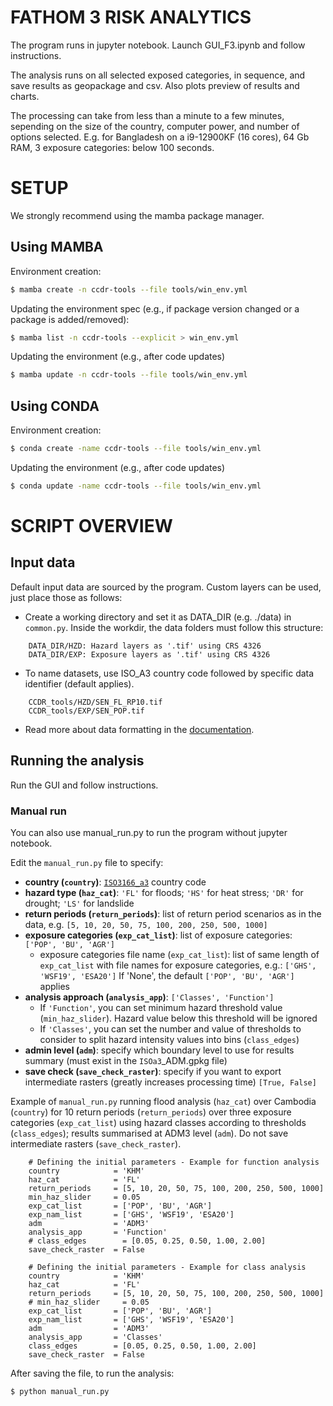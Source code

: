 # FATHOM 3 RISK ANALYTICS

The program runs in jupyter notebook. Launch GUI_F3.ipynb and follow instructions.

The analysis runs on all selected exposed categories, in sequence, and save results as geopackage and csv. Also plots preview of results and charts.

The processing can take from less than a minute to a few minutes, sepending on the size of the country, computer power, and number of options selected. 
E.g. for Bangladesh on a  i9-12900KF (16 cores), 64 Gb RAM, 3 exposure categories: below 100 seconds.

# SETUP
We strongly recommend using the mamba package manager.

## Using MAMBA

Environment creation:

```bash
$ mamba create -n ccdr-tools --file tools/win_env.yml
```

Updating the environment spec (e.g., if package version changed or a package is added/removed):

```bash
$ mamba list -n ccdr-tools --explicit > win_env.yml
```

Updating the environment (e.g., after code updates)

```bash
$ mamba update -n ccdr-tools --file tools/win_env.yml
```

## Using CONDA

Environment creation:

```bash
$ conda create -name ccdr-tools --file tools/win_env.yml
```

Updating the environment (e.g., after code updates)

```bash
$ conda update -name ccdr-tools --file tools/win_env.yml
```

# SCRIPT OVERVIEW

## Input data

Default input data are sourced by the program.
Custom layers can be used, just place those as follows:

- Create a working directory and set it as DATA_DIR (e.g. ./data) in `common.py`.
  Inside the workdir, the data folders must follow this structure:

```
    DATA_DIR/HZD: Hazard layers as '.tif' using CRS 4326
    DATA_DIR/EXP: Exposure layers as '.tif' using CRS 4326
```
- To name datasets, use ISO_A3 country code followed by specific data identifier (default applies).

```
    CCDR_tools/HZD/SEN_FL_RP10.tif
    CCDR_tools/EXP/SEN_POP.tif
```
- Read more about data formatting in the [documentation](https://gfdrr.github.io/CCDR-tools/docs/tool-setup.html).

## Running the analysis

Run the GUI and follow instructions.

### Manual run
You can also use manual_run.py to run the program without jupyter notebook.

Edit the `manual_run.py` file to specify:
- **country (`country`)**: [`ISO3166_a3`](https://en.wikipedia.org/wiki/ISO_3166-1_alpha-3) country code
- **hazard type (`haz_cat`)**: `'FL'` for floods; `'HS'` for heat stress; `'DR'` for drought; `'LS'` for landslide
- **return periods (`return_periods`)**: list of return period scenarios as in the data, e.g. `[5, 10, 20, 50, 75, 100, 200, 250, 500, 1000]`
- **exposure categories (`exp_cat_list`)**: list of exposure categories: `['POP', 'BU', 'AGR']`
  - exposure categories file name (`exp_cat_list`): list  of same length of `exp_cat_list` with file names for exposure categories, e.g.: `['GHS', 'WSF19', 'ESA20']`
    If 'None', the default `['POP', 'BU', 'AGR']` applies
- **analysis approach (`analysis_app`)**: `['Classes', 'Function']`
  - If `'Function'`, you can set minimum hazard threshold value (`min_haz_slider`). Hazard value below this threshold will be ignored
  - If `'Classes'`,  you can set the number and value of thresholds to consider to split hazard intensity values into bins (`class_edges`)
- **admin level (`adm`)**: specify which boundary level to use for results summary (must exist in the `ISOa3`_ADM.gpkg file)
- **save check (`save_check_raster`)**: specify if you want to export intermediate rasters (greatly increases processing time) `[True, False]`

Example of `manual_run.py` running flood analysis (`haz_cat`) over Cambodia (`country`) for 10 return periods (`return_periods`) over three exposure categories (`exp_cat_list`) using hazard classes according to thresholds (`class_edges`); results summarised at ADM3 level (`adm`). Do not save intermediate rasters (`save_check_raster`).

```
    # Defining the initial parameters - Example for function analysis
    country            = 'KHM'
    haz_cat            = 'FL'
    return_periods     = [5, 10, 20, 50, 75, 100, 200, 250, 500, 1000]
    min_haz_slider     = 0.05
    exp_cat_list       = ['POP', 'BU', 'AGR']
    exp_nam_list       = ['GHS', 'WSF19', 'ESA20']
    adm                = 'ADM3'
    analysis_app       = 'Function'
    # class_edges        = [0.05, 0.25, 0.50, 1.00, 2.00]
    save_check_raster  = False
```

```
    # Defining the initial parameters - Example for class analysis
    country            = 'KHM'
    haz_cat            = 'FL'
    return_periods     = [5, 10, 20, 50, 75, 100, 200, 250, 500, 1000]
    # min_haz_slider     = 0.05
    exp_cat_list       = ['POP', 'BU', 'AGR']
    exp_nam_list       = ['GHS', 'WSF19', 'ESA20']
    adm                = 'ADM3'
    analysis_app       = 'Classes'
    class_edges        = [0.05, 0.25, 0.50, 1.00, 2.00]
    save_check_raster  = False
```


After saving the file, to run the analysis:

```bash
$ python manual_run.py
```
